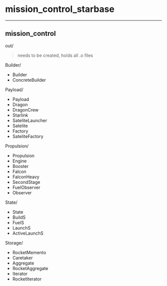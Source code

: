 # mission_control_starbase



---
## mission_control


out/  
> needs to be created, holds all .o files

Builder/  
- Builder
- ConcreteBuilder  

Payload/  
- Payload
- Dragon
- DragonCrew
- Starlink
 - SateliteLauncher
 - Satelite
 - Factory  
 - SateliteFactory  

Propulsion/  
- Propulsion
- Engine
- Booster
- Falcon
- FalconHeavy
- SecondStage
 - FuelObserver
 - Observer  

State/  
- State
- BuildS
- FuelS
- LaunchS
- ActiveLaunchS

Storage/  
- RocketMemento
- Caretaker
- Aggregate
- RocketAggregate
- Iterator
- RocketIterator
